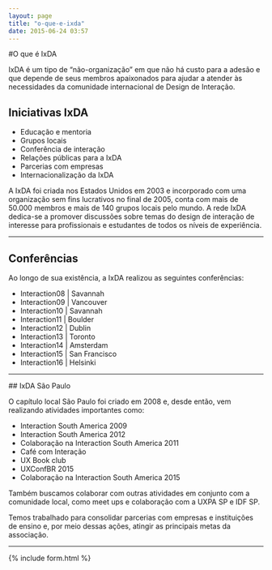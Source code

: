 ```yaml
---
layout: page
title: "o-que-e-ixda"
date: 2015-06-24 03:57
---
```


#O que é IxDA

IxDA é um tipo de “não-organização” em que não há custo para a adesão e que depende de seus membros apaixonados para ajudar
a atender às necessidades da comunidade internacional de Design de Interação.

## Iniciativas IxDA
 
* Educação e mentoria
* Grupos locais
* Conferência de interação
* Relações públicas para a IxDA
* Parcerias com empresas
* Internacionalização da IxDA

A IxDA foi criada nos Estados Unidos em 2003 e incorporado com uma organização sem fins lucrativos no final de 2005, conta com mais de 50.000 membros e mais de 140 grupos locais pelo mundo. 
A rede IxDA dedica-se a promover discussões sobre temas do design de interação de interesse para profissionais e estudantes de todos os níveis de experiência.

<hr />

## Conferências

Ao longo de sua existência, a IxDA realizou as seguintes conferências: 

* Interaction08 | Savannah
* Interaction09 | Vancouver
* Interaction10 | Savannah
* Interaction11 | Boulder
* Interaction12 | Dublin
* Interaction13 | Toronto
* Interaction14 | Amsterdam
* Interaction15 | San Francisco
* Interaction16 | Helsinki

<hr />
## IxDA São Paulo

O capítulo local São Paulo foi criado em 2008 e, desde então, vem realizando atividades importantes como:

* Interaction South America 2009
* Interaction South America 2012
* Colaboração na Interaction South America 2011
* Café com Interação
* UX Book club
* UXConfBR 2015
* Colaboração na Interaction South America 2015

Também buscamos colaborar com outras atividades em conjunto com a comunidade local, como meet ups e colaboração com a UXPA SP e IDF SP.

Temos trabalhado para consolidar parcerias com empresas e instituições de ensino e, por meio dessas ações, atingir as principais metas da associação.


<hr class="divisor" />

{% include form.html %}
